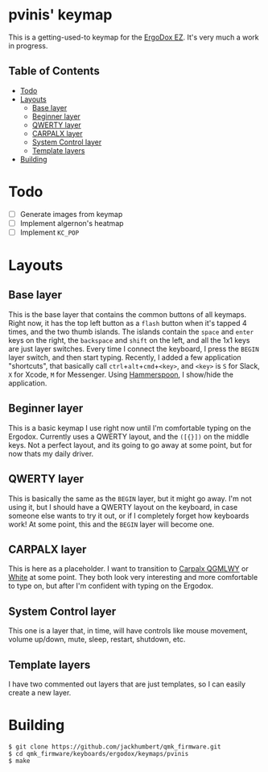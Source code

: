 pvinis' keymap
==============

This is a getting-used-to keymap for the [ErgoDox EZ][ez]. It's very much a work in progress.

[ez]: https://ergodox-ez.com/

## Table of Contents

* [Todo](#todo)
* [Layouts](#layouts)
  - [Base layer](#base-layer)
  - [Beginner layer](#beginner-layer)
  - [QWERTY layer](#qwerty-layer)
  - [CARPALX layer](#carpalx-layer)
  - [System Control layer](#system-control-layer)
  - [Template layers](#template-layers)
* [Building](#building)

# Todo

- [ ] Generate images from keymap
- [ ] Implement algernon's heatmap
- [ ] Implement `KC_POP`

# Layouts

## Base layer

This is the base layer that contains the common buttons of all keymaps. Right now, it has the top left button as a `flash` button when it's tapped 4 times, and the two thumb islands. The islands contain the `space` and `enter` keys on the right, the `backspace` and `shift` on the left, and all the 1x1 keys are just layer switches.
Every time I connect the keyboard, I press the `BEGIN` layer switch, and then start typing.
Recently, I added a few application "shortcuts", that basically call `ctrl`+`alt`+`cmd`+`<key>`, and `<key>` is `S` for Slack, `X` for Xcode, `M` for Messenger. Using [Hammerspoon][hammerspoon], I show/hide the application.

[hammerspoon]: http://www.hammerspoon.org/

## Beginner layer

This is a basic keymap I use right now until I'm comfortable typing on the Ergodox. Currently uses a QWERTY layout, and the `([{}])` on the middle keys. Not a perfect layout, and its going to go away at some point, but for now thats my daily driver.

## QWERTY layer

This is basically the same as the `BEGIN` layer, but it might go away. I'm not using it, but I should have a QWERTY layout on the keyboard, in case someone else wants to try it out, or if I completely forget how keyboards work! At some point, this and the `BEGIN` layer will become one.

## CARPALX layer

This is here as a placeholder. I want to transition to [Carpalx QGMLWY][carpalx] or [White][white] at some point. They both look very interesting and more comfortable to type on, but after I'm confident with typing on the Ergodox.

[carpalx]: http://mkweb.bcgsc.ca/carpalx/?full_optimization
[white]: https://github.com/mw8/white_keyboard_layout

## System Control layer

This one is a layer that, in time, will have controls like mouse movement, volume up/down, mute, sleep, restart, shutdown, etc.

## Template layers

I have two commented out layers that are just templates, so I can easily create a new layer.

# Building

```
$ git clone https://github.com/jackhumbert/qmk_firmware.git
$ cd qmk_firmware/keyboards/ergodox/keymaps/pvinis
$ make
```
